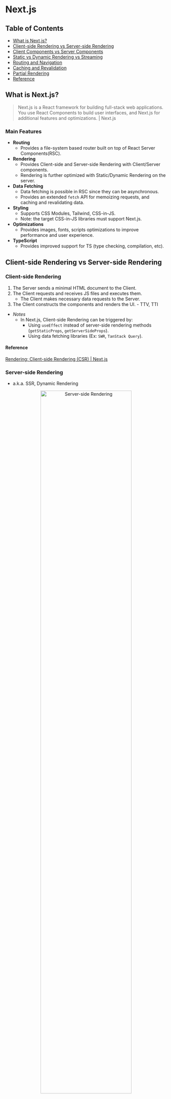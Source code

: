 # Next.js

## Table of Contents
- [What is Next.js?](#what-is-nextjs)
- [Client-side Rendering vs Server-side Rendering](#client-side-rendering-vs-server-side-rendering)
- [Client Components vs Server Components](#client-components-vs-server-components)
- [Static vs Dynamic Rendering vs Streaming](#static-vs-dynamic-rendering-vs-streaming)
- [Routing and Navigation](#routing-and-navigation)
- [Caching and Revalidation](#caching-and-revalidation)
- [Partial Rendering](#partial-rendering)
- [Reference](#reference)

## What is Next.js?
> Next.js is a React framework for building full-stack web applications. You use React Components to build user interfaces, and Next.js for additional features and optimizations. | Next.js
### Main Features
- **Routing**
  - Provides a file-system based router built on top of React Server Components(RSC).
- **Rendering**
  - Provides Client-side and Server-side Rendering with Client/Server components.
  - Rendering is further optimized with Static/Dynamic Rendering on the server.
- **Data Fetching**
  - Data fetching is possible in RSC since they can be asynchronous.
  - Provides an extended `fetch` API for memoizing requests, and caching and revalidating data.
- **Styling**
  - Supports CSS Modules, Tailwind, CSS-in-JS.
  - Note: the target CSS-in-JS libraries must support Next.js.
- **Optimizations**
  - Provides images, fonts, scripts optimizations to improve performance and user experience.
- **TypeScript**
  - Provides improved support for TS (type checking, compilation, etc).

## Client-side Rendering vs Server-side Rendering
### Client-side Rendering
1. The Server sends a minimal HTML document to the Client.
2. The Client requests and receives JS files and executes them.
    - The Client makes necessary data requests to the Server.
3. The Client constructs the components and renders the UI. - TTV, TTI
- _Notes_
  - In Next.js, Client-side Rendering can be triggered by:
    - Using `useEffect` instead of server-side rendering methods (`getStaticProps`, `getServerSideProps`).
    - Using data fetching libraries (Ex: `SWR`, `TanStack Query`).
#### Reference
[Rendering: Client-side Rendering (CSR) | Next.js](https://nextjs.org/docs/pages/building-your-application/rendering/client-side-rendering)
### Server-side Rendering
- a.k.a. SSR, Dynamic Rendering

<div align="center">
  <img src="https://nextjs.org/_next/image?url=%2Fdocs%2Flight%2Fserver-rendering-without-streaming-chart.png&w=3840&q=75&dpl=dpl_4ykYFHvrysxFPMKSgipbGVFm9BQ2" alt="Server-side Rendering" width="75%" />
  <p><i>Next.js Docs</i></p>
</div>

1. All data for the given page is fetched on the Server.
2. The Server then renders the HTML for the page.
3. The Server sends the HTML, CSS, JS for the page to the Client.
4. The Client renders a non-interactive user interface using the generated HTML and CSS. - TTV
5. React hydrates the user interface to make it interactive. - TTI
- _Notes_
  - These steps are sequential and blocking.
  - In Next.js, Server-side Rendering can be triggered by:
    - Exporting an `async` function `getServerSideProps`, which is invoked on every request to the Server.
    - Exporting an `async` function `getStaticProps`, which is invoked only once at build time.
#### Reference
[Rendering: Server-side Rendering (SSR) | Next.js](https://nextjs.org/docs/pages/building-your-application/rendering/server-side-rendering)

## Client Components vs Server Components
### (React) Client Components
- **Client Components are [prerendered on the Server](https://github.com/reactwg/server-components/discussions/4) and then use Client JS to run in the browser.**
- **Rendering Process**
  - Full Page Load
  - Subsequent Navigations
- _Notes_
  - In Next.js, we can use Client Components by including the `"use-client"` directive.
    - By doing so, all imported modules including child components are part of the client bundle.
    - `"use-client"` is essentially the boundary between a Server Component and Client Component (including its child components).
    - Any use of browser APIs (Ex: event listeners, hooks) require this.
#### Reference
[Rendering: Client Components | Next.js](https://nextjs.org/docs/app/building-your-application/rendering/client-components)  
### (React) Server Components
- _Notes_
  - Server Components can be rendered in three ways: Static, Dynamic, Streaming.
    - [Server-side Rendering Strategies](https://nextjs.org/docs/app/building-your-application/rendering/server-components#server-rendering-strategies)
#### Reference
[Rendering: Server Components | Next.js](https://nextjs.org/docs/app/building-your-application/rendering/server-components)


## Static vs Dynamic Rendering vs Streaming
- By default, Next.js applies Static Rendering.
- Next.js opts out of Static Rendering and instead Dynamically Renders the whole route if it discovers a dynamic function (functions that rely on information that can only be known at request time. Ex: `cookies`, `searchParams`) or if data is specified to not be cached (Ex: `cache: “no-store”` in fetch request).

<div align="center">
  <img src="https://raw.githubusercontent.com/Kakamotobi/Learned/main/Next.js/refImg/static-dynamic-rendering-conditions.png" alt="Static vs Dynamic Rendering Conditions" width="75%" />
  <p><i>Next.js Docs</i></p>
</div>

- [Dynamic Functions](https://nextjs.org/docs/app/building-your-application/rendering/server-components#dynamic-functions)
- [Opting out of Data Caching](https://nextjs.org/docs/app/building-your-application/data-fetching/fetching-caching-and-revalidating#opting-out-of-data-caching)
- _Note_
  - Next.js chooses between Static and Dynamic Rendering automatically based on the features and APIs used in each route. As developers, we only need to choose when to cache or revalidate specific data, and whether and what parts of the UI to stream.
  - A lot of the times, routes are not fully static or fully dynamic.
    - Ex: a product page may use both cached product data and uncached personalized customer data.
    - You can have dynamically rendered routes that have both cached and uncached data; since RSC payload and data are cached separately.
### Static Rendering
- **Routes are rendered at build time or in the background after data revalidation.**
- The result is cached and can be pushed to a CDN.
- Useful for routes with unpersonalized data (Ex: product page).
- For static routes, the entire route is prefetched and cached.
  - `prefetch` defaults to `true`.
### Dynamic Rendering
- **Routes are rendered at request time for each user.**
- Useful for routes with personalized data or data that can only be known at request time (Ex: cookies, URL search params).
- Dynamically rendered routes can have both cached and uncached data.
    - This is possible because RSC payload and data are cached separately.
- For dynamic routes, only the shared layout is prefetched and cached for 30s.
    - `prefetch` defaults to `automatic`.
### Streaming
- Streaming allows us to render UI from the Server and send them to the Client as they become ready. Therefore, users will be able to view and interact with parts of the page before the entire page finishes rendering.
- A component can be considered a "chunk" in the stream.
- While waiting for the component to be streamed, we can show a loader.
  - `loading.tsx` file at the page level.
  - `<Suspense>` at the component/page level.
    - The App Router supports streaming with `Suspense`.
    - Wrapping dynamic components with Suspense basically allows us to stream specific components.
      - Ex: unlike `ComponentA`, `ComponentB` is streamed.
        ```tsx
        <div>
          <ComponentA />
          <Suspense>
            <ComponentB />
          </Suspense>
        </div>
        ```
 
<div align="center">
  <img src="https://nextjs.org/_next/image?url=%2Fdocs%2Flight%2Fserver-rendering-with-streaming-chart.png&w=3840&q=75&dpl=dpl_4ykYFHvrysxFPMKSgipbGVFm9BQ2" alt="Streaming" width="75%" />
  <p><i>Next.js Docs</i></p>
</div>

## Routing and Navigation
- **On the Server, your application code is automatically code-split by route segments.** Therefore, only the code needed for the current route is loaded on navigation.
  - Code-splitting refers to breaking down your source code into small bundles to be downloaded and executed by the browser. Thereby, the amount of data transferred and execution time for each request is reduced.
- **On the Client, the route segments are prefetched and cached.**
  - Prefetching means to preload a route in the background before the user visits it.
  - Therefore, when a user navigates to a new route, the browser doesn’t reload the page. Instead, only the route segments that change are re-rendered.
  - When `<Link>` components become visible in the viewport, the corresponding pages are prefetched.
    - The entire route is prefetched for Static Routes.
    - Only the shared layout is prefetched and cached for 30s for Dynamic Routes.
  - `router.prefetch()` provided by `useRouter` can be used manually.
  - _Note_
    - Prefetching is only enabled in production.

## Caching and Revalidation
- Next.js maintains two different caches: Router Cache and Data Cache.
### Router Cache
- **The Router Cache is an in-memory cache on the Client.**
- The Router Cache stores the RSC payload of prefetched route segments and visited routes.
- By default, Next.js in production pre-renders and caches all components in the Router Cache.
  - Since it gets the cached component containing stale data, it doesn't fetch new data upon CRUD. It simply uses the pre-generated component from the Router Cache.
  - _This means that we need to tell Next.js to revalidate this data cache being used by this route segment._
- [Router Cache](https://nextjs.org/docs/app/building-your-application/caching#router-cache)
### Data Cache
- **The Data Cache is a persistent HTTP cache on the Server.**
- By default, values returned from `fetch` are cached in the Data Cache (Ex: `fetch('https://...', { cache: 'force-cache' })` by default).
- Data can be fetched at build time or request time, cached, and reused on each data request.
- [Data Cache](https://nextjs.org/docs/app/building-your-application/caching#data-cache)
- [Opting out of Data Caching](https://nextjs.org/docs/app/building-your-application/data-fetching/fetching-caching-and-revalidating#opting-out-of-data-caching)
#### Revalidation
- When an error occurs upon revalidation, the previous cached data will be served. Next.js will try revalidating on the next request.
##### Time-based Revalidation
- Automatically revalidates data after the specified amount of time.
- Useful for data that doesn't change frequently and being fresh is not significant.
- Example
  - Individual `fetch`.
    ```ts
    fetch('https://...', { next: { revalidate: 3600 } })
    ```
  - Segment Config Options
    ```ts
    // layout.js or page.js
    
    export const revalidate = 3600;
    ```
##### On-Demand Revalidation
- Manully revalidate data based on an event (Ex: form submit).
- Trigger these revalidations inside a Server Action or Route Handler.
- Useful for ensuring latest data.
- **`revalidatePath`**
  - Revalidates Data Cache used by this route path.
  - Ex: `revalidatePath(“/my-profile”)` revalidates the Router Cache belonging to this route path.
    - _`This doesn’t include nested paths._
    - To also revalidate nested paths, do `revalidatePath(“/my-profile”, “layout”)`.
- **`revalidateTag`**
  - Revalidates Data Cache by the cache tag.
  - Example
    ```tsx
    // Assign tags to the cache.
    async function Component() {
      const res = await fetch('https://...', { next: { tags: ["collection"] } });
      const data = await res.json();
    }
    ```
    ```ts
    // Server Action
    "use-server";

    import { revalidateTag } from 'next/cache'
    
    export default async function action() {
      revalidateTag("collection")
    }
    ```

## Partial Rendering
- Only the route segments that change upon navigation are re-rendered on the client, and any shared segments are preserved.
  - Ex: layout.jsx is preserved.

## Reference
[Docs | Next.js](https://nextjs.org/docs)  
